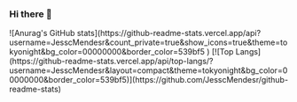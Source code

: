 ### Hi there 👋
<div>
![Anurag's GitHub stats](https://github-readme-stats.vercel.app/api?username=JesscMendesr&count_private=true&show_icons=true&theme=tokyonight&bg_color=00000000&border_color=539bf5
)
[![Top Langs](https://github-readme-stats.vercel.app/api/top-langs/?username=JesscMendesr&layout=compact&theme=tokyonight&bg_color=00000000&border_color=539bf5)](https://github.com/JesscMendesr/github-readme-stats)
</div>
